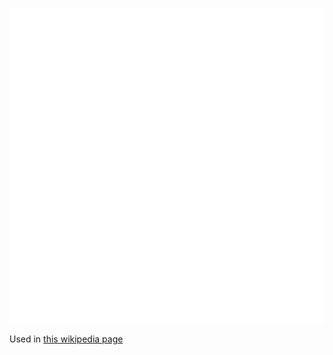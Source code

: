 ![The vector graphic](2-vectorized.svg)

Used in [this wikipedia page](https://en.wikipedia.org/wiki/Binary_multiplier)
